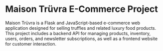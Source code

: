 # Maison Trüvra E-Commerce Project

Maison Trüvra is a Flask and JavaScript-based e-commerce web application designed for selling truffles and related luxury food products. This project includes a backend API for managing products, inventory, users, orders, and newsletter subscriptions, as well as a frontend website for customer interaction.

